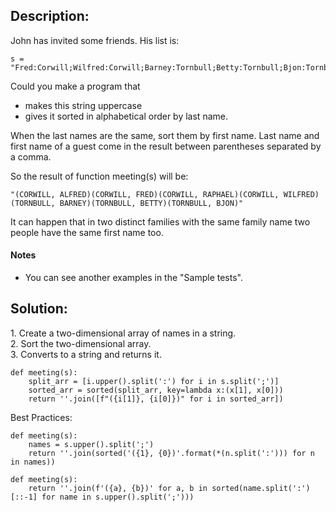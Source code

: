 ## Description:

John has invited some friends. His list is:

```
s = "Fred:Corwill;Wilfred:Corwill;Barney:Tornbull;Betty:Tornbull;Bjon:Tornbull;Raphael:Corwill;Alfred:Corwill";
```

Could you make a program that

-   makes this string uppercase
-   gives it sorted in alphabetical order by last name.

When the last names are the same, sort them by first name. Last name and first name of a guest come in the result between parentheses separated by a comma.

So the result of function meeting(s) will be:

```
"(CORWILL, ALFRED)(CORWILL, FRED)(CORWILL, RAPHAEL)(CORWILL, WILFRED)(TORNBULL, BARNEY)(TORNBULL, BETTY)(TORNBULL, BJON)"
```

It can happen that in two distinct families with the same family name two people have the same first name too.

#### Notes

-   You can see another examples in the "Sample tests".

## Solution:

1\. Create a two-dimensional array of names in a string.  
2\. Sort the two-dimensional array.  
3. Converts to a string and returns it.

```
def meeting(s):
    split_arr = [i.upper().split(':') for i in s.split(';')]
    sorted_arr = sorted(split_arr, key=lambda x:(x[1], x[0]))
    return ''.join([f"({i[1]}, {i[0]})" for i in sorted_arr])
```

Best Practices:

```
def meeting(s):
    names = s.upper().split(';')
    return ''.join(sorted('({1}, {0})'.format(*(n.split(':'))) for n in names))
```

```
def meeting(s):
    return ''.join(f'({a}, {b})' for a, b in sorted(name.split(':')[::-1] for name in s.upper().split(';')))
```